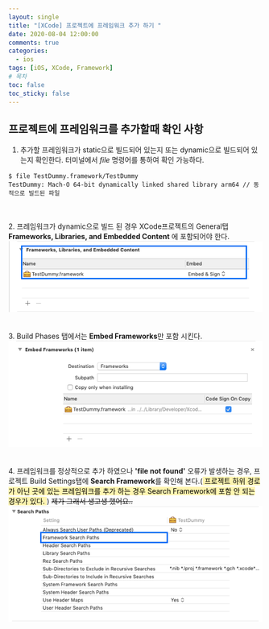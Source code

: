 ```yaml
---
layout: single
title: "[XCode] 프로젝트에 프레임워크 추가 하기 "
date: 2020-08-04 12:00:00
comments: true
categories:
  - ios
tags: [iOS, XCode, Framework]
# 목차
toc: false
toc_sticky: false
---
```

## 프로젝트에 프레임워크를 추가할때 확인 사항

1. 추가할 프레임워크가 static으로 빌드되어 있는지 또는 dynamic으로 빌드되어 있는지 확인한다. 터미널에서 *file* 명령어를 통하여 확인 가능하다.  
```
$ file TestDummy.framework/TestDummy
TestDummy: Mach-O 64-bit dynamically linked shared library arm64 // 동적으로 빌드된 파일
```  
<br><br>
2. 프레임워크가 dynamic으로 빌드 된 경우 XCode프로젝트의 General탭 **Frameworks, Libraries, and Embedded Content** 에 포함되어야 한다.  
![Embedded](https://raw.githubusercontent.com/yepark/yepark.github.io/master/assets/images/screen_shot_20200805_2.png)  
<br><br>
3. Build Phases 탭에서는 **Embed Frameworks**만 포함 시킨다.  
![Embedded](https://raw.githubusercontent.com/yepark/yepark.github.io/master/assets/images/screen_shot_20200805_4.png)  
<br><br>
4. 프레임워크를 정상적으로 추가 하였으나 **'file not found'** 오류가 발생하는 경우, 프로젝트 Build Settings탭에 **Search Framework**를 확인해 본다.(<mark  style='background-color: #fff5b1'> 프로젝트 하위 경로가 아닌 곳에 있는 프레임워크를 추가 하는 경우 Search Framework에 포함 안 되는 경우가 있다. </mark>) ~~제가 그래서 생고생 했어요..~~  
![Embedded](https://raw.githubusercontent.com/yepark/yepark.github.io/master/assets/images/screen_shot_20200805_1.png)
